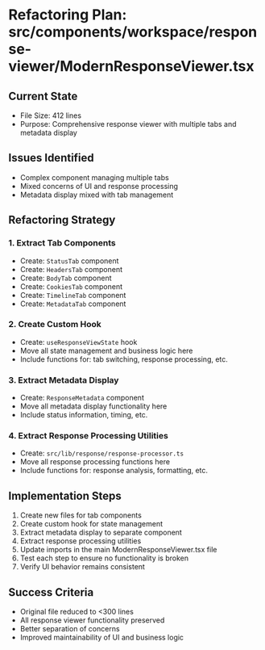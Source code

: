 # Refactoring Plan: src/components/workspace/response-viewer/ModernResponseViewer.tsx

## Current State
- File Size: 412 lines
- Purpose: Comprehensive response viewer with multiple tabs and metadata display

## Issues Identified
- Complex component managing multiple tabs
- Mixed concerns of UI and response processing
- Metadata display mixed with tab management

## Refactoring Strategy

### 1. Extract Tab Components
- Create: `StatusTab` component
- Create: `HeadersTab` component
- Create: `BodyTab` component
- Create: `CookiesTab` component
- Create: `TimelineTab` component
- Create: `MetadataTab` component

### 2. Create Custom Hook
- Create: `useResponseViewState` hook
- Move all state management and business logic here
- Include functions for: tab switching, response processing, etc.

### 3. Extract Metadata Display
- Create: `ResponseMetadata` component
- Move all metadata display functionality here
- Include status information, timing, etc.

### 4. Extract Response Processing Utilities
- Create: `src/lib/response/response-processor.ts`
- Move all response processing functions here
- Include functions for: response analysis, formatting, etc.

## Implementation Steps
1. Create new files for tab components
2. Create custom hook for state management
3. Extract metadata display to separate component
4. Extract response processing utilities
5. Update imports in the main ModernResponseViewer.tsx file
6. Test each step to ensure no functionality is broken
7. Verify UI behavior remains consistent

## Success Criteria
- Original file reduced to <300 lines
- All response viewer functionality preserved
- Better separation of concerns
- Improved maintainability of UI and business logic